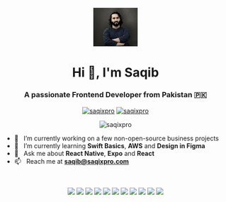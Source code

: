 <!--
**ecosse3/ecosse3** is a ✨ _special_ ✨ repository because its `README.md` (this file) appears on your GitHub profile.
-->
<p align="center"><img style="width: 20%" src="avatar.png" /></p>
<h1 align="center">Hi 👋, I'm Saqib</h1>
<h3 align="center">A passionate Frontend Developer from Pakistan 🇵🇰</h3>

<p align="center">
<a href="https://linkedin.com/in/saqixpro" target="blank"><img align="center" src="https://cdn.jsdelivr.net/npm/simple-icons@3.0.1/icons/linkedin.svg" alt="saqixpro" height="30" width="30" /></a>
<a href="https://instagram.com/saqixpro" target="blank"><img align="center" src="https://cdn.jsdelivr.net/npm/simple-icons@3.0.1/icons/instagram.svg" alt="saqixpro" height="30" width="30" /></a>
</p>

<p align="center"> <img src="https://komarev.com/ghpvc/?username=saqixpro&style=flat-square&color=2591F6" alt="saqixpro" /> </p>

- 🔭 &nbsp; I’m currently working on a few non-open-source business projects
- 🌱 &nbsp; I’m currently learning **Swift Basics**, **AWS** and **Design in Figma**
- 💬 &nbsp; Ask me about **React Native**, **Expo** and **React**
- 📫 &nbsp; Reach me at **saqib@saqixpro.com**

&nbsp;

<p align="center">
  <img src="https://img.shields.io/badge/nodejs-%2357A143.svg?&style=for-the-badge&logo=node.js&logoColor=white" />
  <img src="https://img.shields.io/badge/typescript%20-%23007ACC.svg?&style=for-the-badge&logo=typescript&logoColor=white" />
  <img src="https://img.shields.io/badge/javascript%20-%23323330.svg?&style=for-the-badge&logo=javascript&logoColor=%23F7DF1E" />
  <img src="https://img.shields.io/badge/react%20-%2361DAFB.svg?&style=for-the-badge&logo=react&logoColor=black" />
  <img src="https://img.shields.io/badge/react%20native%20-%231CAACE.svg?&style=for-the-badge&logo=react&logoColor=white" />
  <img src="https://img.shields.io/badge/expo%20-%23000000.svg?&style=for-the-badge&logo=expo&logoColor=white" />
  <img src="https://img.shields.io/badge/redux%20-%23764ABC.svg?&style=for-the-badge&logo=redux&logoColor=white" />
  <img src="https://img.shields.io/badge/redux%20saga%20-%23999999.svg?&style=for-the-badge&logo=redux-saga&logoColor=white" />
  <img src="https://img.shields.io/badge/apollo%20-%2335BF5C.svg?&style=for-the-badge&color=e1b4f4&logo=apollographql&logoColor=3f1fba"&labelColor=3f1fba />
  <img src="https://img.shields.io/badge/firebase%20-%23007ACC.svg?&style=for-the-badge&logo=firebase&logoColor=yellow" />
  <img src="https://img.shields.io/badge/amplify%20-%23007ACC.svg?&style=for-the-badge&logo=awsamplify&logoColor=yellow" />
</p>
